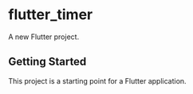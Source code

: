 # flutter_timer

A new Flutter project.

## Getting Started

This project is a starting point for a Flutter application.
